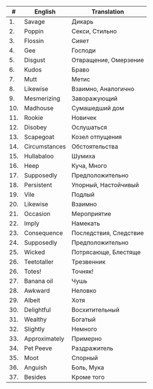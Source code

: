 | # | English | Translation |
|---|---|---|
| 1. | Savage | Дикарь |
| 2. | Poppin | Секси, Стильно |
| 3. | Flossin | Сияет |
| 4. | Gee | Господи |
| 5. | Disgust | Отвращение, Омерзение |
| 6. | Kudos | Браво |
| 7. | Mutt | Метис |
| 8. | Likewise | Взаимно, Аналогично |
| 9. | Mesmerizing | Заворажующий |
| 10. | Madhouse | Сумашедший дом |
| 11. | Rookie | Новичек |
| 12. | Disobey | Ослушаться |
| 13. | Scapegoat | Козел отпущения |
| 14. | Circumstances | Обстоятельства |
| 15. | Hullabaloo | Шумиха |
| 16. | Heep | Куча, Много |
| 17. | Supposedly | Предположительно |
| 18. | Persistent | Упорный, Настойчивый |
| 19. | Vile | Подлый |
| 20. | Likewise | Взаимно |
| 21. | Occasion | Мероприятие |
| 22. | Imply | Намекать |
| 23. | Consequence | Последствия, Следствие |
| 24. | Supposedly | Предположительно |
| 25. | Wicked | Потрясающе, Блестяще |
| 26. | Teetotaller | Трезвенник |
| 26. | Totes! | Точняк! |
| 27. | Banana oil | Чушь |
| 28. | Awkward | Неловко |
| 29. | Albeit | Хотя |
| 30. | Delightful | Восхитительный |
| 31. | Wealthy | Богатый |
| 32. | Slightly | Немного |
| 33. | Approximately | Примерно |
| 34. | Pet Peeve | Раздражитель |
| 35. | Moot | Спорный |
| 36. | Anguish | Боль, Мука |
| 37. | Besides | Кроме того |
